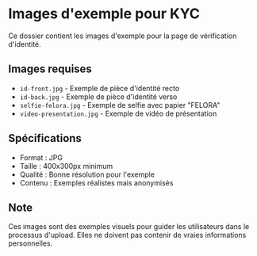 # Images d'exemple pour KYC

Ce dossier contient les images d'exemple pour la page de vérification d'identité.

## Images requises

- `id-front.jpg` - Exemple de pièce d'identité recto
- `id-back.jpg` - Exemple de pièce d'identité verso  
- `selfie-felora.jpg` - Exemple de selfie avec papier "FELORA"
- `video-presentation.jpg` - Exemple de vidéo de présentation

## Spécifications

- Format : JPG
- Taille : 400x300px minimum
- Qualité : Bonne résolution pour l'exemple
- Contenu : Exemples réalistes mais anonymisés

## Note

Ces images sont des exemples visuels pour guider les utilisateurs dans le processus d'upload. Elles ne doivent pas contenir de vraies informations personnelles.
